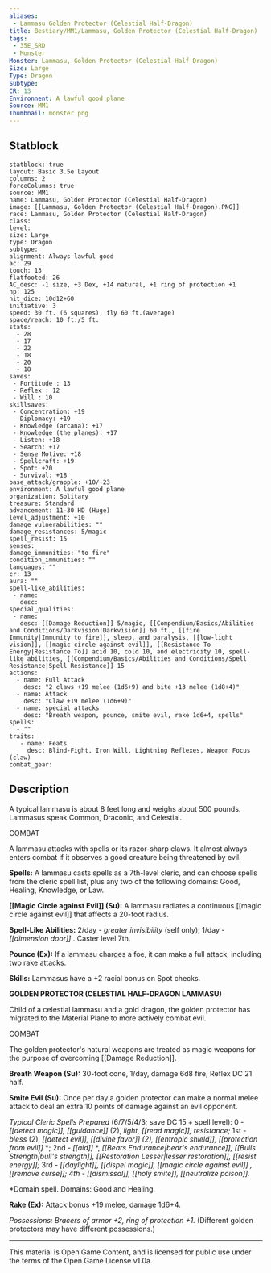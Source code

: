 ```yaml
---
aliases:
 - Lammasu Golden Protector (Celestial Half-Dragon)
title: Bestiary/MM1/Lammasu, Golden Protector (Celestial Half-Dragon)
tags: 
 - 35E_SRD
 - Monster
Monster: Lammasu, Golden Protector (Celestial Half-Dragon)
Size: Large
Type: Dragon
Subtype: 
CR: 13
Environnent: A lawful good plane
Source: MM1
Thumbnail: monster.png
---
```


## Statblock

```statblock
statblock: true
layout: Basic 3.5e Layout
columns: 2
forceColumns: true
source: MM1 
name: Lammasu, Golden Protector (Celestial Half-Dragon)
image: [[Lammasu, Golden Protector (Celestial Half-Dragon).PNG]]
race: Lammasu, Golden Protector (Celestial Half-Dragon)
class: 
level: 
size: Large
type: Dragon
subtype: 
alignment: Always lawful good
ac: 29
touch: 13
flatfooted: 26
AC_desc: -1 size, +3 Dex, +14 natural, +1 ring of protection +1
hp: 125
hit_dice: 10d12+60
initiative: 3
speed: 30 ft. (6 squares), fly 60 ft.(average)
space/reach: 10 ft./5 ft.
stats:
  - 28
  - 17
  - 22
  - 18
  - 20
  - 18
saves:
 - Fortitude : 13
 - Reflex : 12
 - Will : 10
skillsaves:
 - Concentration: +19
 - Diplomacy: +19
 - Knowledge (arcana): +17
 - Knowledge (the planes): +17
 - Listen: +18
 - Search: +17
 - Sense Motive: +18
 - Spellcraft: +19
 - Spot: +20
 - Survival: +18
base_attack/grapple: +10/+23
environment: A lawful good plane
organization: Solitary
treasure: Standard
advancement: 11-30 HD (Huge)
level_adjustment: +10
damage_vulnerabilities: ""
damage_resistances: 5/magic
spell_resist: 15
senses: 
damage_immunities: "to fire"
condition_immunities: ""
languages: ""
cr: 13
aura: ""
spell-like_abilities:
 - name: 
   desc: 
special_qualities:
 - name:
   desc: [[Damage Reduction]] 5/magic, [[Compendium/Basics/Abilities and Conditions/Darkvision|Darkvision]] 60 ft., [[fire Immunity|Immunity to fire]], sleep, and paralysis, [[low-light vision]], [[magic circle against evil]], [[Resistance To Energy|Resistance To]] acid 10, cold 10, and electricity 10, spell-like abilities, [[Compendium/Basics/Abilities and Conditions/Spell Resistance|Spell Resistance]] 15
actions:
  - name: Full Attack
    desc: "2 claws +19 melee (1d6+9) and bite +13 melee (1d8+4)"
  - name: Attack
    desc: "Claw +19 melee (1d6+9)"
  - name: special attacks
    desc: "Breath weapon, pounce, smite evil, rake 1d6+4, spells"
spells:
  - ""
traits:
   - name: Feats
     desc: Blind-Fight, Iron Will, Lightning Reflexes, Weapon Focus (claw)
combat_gear:  
```

## Description



A typical lammasu is about 8 feet long and weighs about 500 pounds. Lammasus speak Common, Draconic, and Celestial.

COMBAT

A lammasu attacks with spells or its razor-sharp claws. It almost always enters combat if it observes a good creature being threatened by evil.


**Spells:** A lammasu casts spells as a 7th-level cleric, and can choose spells from the cleric spell list, plus any two of the following domains: Good, Healing, Knowledge, or Law.


**[[Magic Circle against Evil]] (Su):** A lammasu radiates a continuous [[magic circle against evil]] that affects a 20-foot radius.


**Spell-Like Abilities:** 2/day - *greater invisibility* (self only); 1/day - *[[dimension door]]* . Caster level 7th.


**Pounce (Ex):** If a lammasu charges a foe, it can make a full attack, including two rake attacks.


**Skills:** Lammasus have a +2 racial bonus on Spot checks.


**GOLDEN PROTECTOR (CELESTIAL HALF-DRAGON LAMMASU)**


Child of a celestial lammasu and a gold dragon, the golden protector has migrated to the Material Plane to more actively combat evil.

COMBAT

The golden protector's natural weapons are treated as magic weapons for the purpose of overcoming [[Damage Reduction]].


**Breath Weapon (Su):** 30-foot cone, 1/day, damage 6d8 fire, Reflex DC 21 half.


**Smite Evil (Su):** Once per day a golden protector can make a normal melee attack to deal an extra 10 points of damage against an evil opponent.


*Typical Cleric Spells Prepared* (6/7/5/4/3; save DC 15 + spell level): 0 - *[[detect magic]], [[guidance]]* (2), *light, [[read magic]], resistance;* 1st - *bless* (2), *[[detect evil]], [[divine favor]] (2), [[entropic shield]], [[protection from evil]]* *; 2nd - *[[aid]]* *, *[[Bears Endurance|bear's endurance]], [[Bulls Strength|bull's strength]], [[Restoration Lesser|lesser restoration]], [[resist energy]];* 3rd - *[[daylight]], [[dispel magic]], [[magic circle against evil]]* *, *[[remove curse]];* 4th - *[[dismissal]], [[holy smite]]*, [[neutralize poison]].*

*Domain spell. Domains: Good and Healing.


**Rake (Ex):** Attack bonus +19 melee, damage 1d6+4.


*Possessions: Bracers of armor +2, ring of protection +1.* (Different golden protectors may have different possessions.)

---

This material is Open Game Content, and is licensed for public use under the terms of the Open Game License v1.0a.
